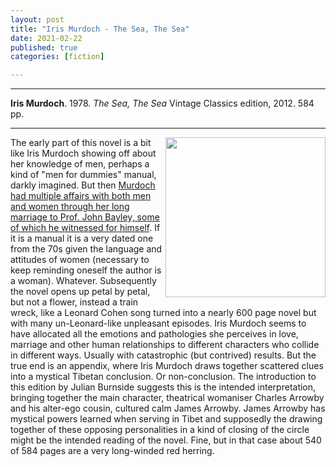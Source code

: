 ```yaml
---
layout: post
title: "Iris Murdoch - The Sea, The Sea"
date: 2021-02-22
published: true
categories: [fiction]

---
```



***
<b>Iris Murdoch</b>. 1978. _The Sea, The Sea_  Vintage Classics edition, 2012. 584 pp.

***

<img align="right" src="https://www.penguin.co.uk/content/dam/prh/books/103/1031499/9780099560999.jpg.transform/PRHDesktopWide_small/image.jpg"  width="256"  alt="">

The early part of this novel is a bit like Iris Murdoch showing off about her knowledge of men, perhaps a kind of "men for dummies" manual, darkly imagined. But then  [Murdoch had multiple affairs with both men and women through her long marriage to Prof. John Bayley, some of which he witnessed for himself](https://en.wikipedia.org/wiki/Iris_Murdoch#Life).   If it is a manual it is a very dated one from the 70s given the language and attitudes of women (necessary to keep reminding oneself the author is a woman).  Whatever.  Subsequently the novel opens up petal by petal, but not a flower, instead a train wreck, like a Leonard Cohen song turned into a nearly 600 page novel but with many un-Leonard-like unpleasant episodes.  Iris Murdoch seems to have allocated all the emotions and pathologies she perceives in love, marriage and other human relationships to different characters who collide in different ways.  Usually with catastrophic (but contrived) results.  But the true end is an appendix, where Iris Murdoch draws together scattered clues into a mystical Tibetan conclusion.  Or non-conclusion.  The introduction to this edition by Julian Burnside suggests this is the intended interpretation, bringing together the main character, theatrical womaniser Charles Arrowby and his alter-ego cousin, cultured calm James Arrowby.   James Arrowby has mystical powers learned when serving in Tibet and supposedly the drawing together of these opposing personalities in a kind of closing of the circle might be the intended reading of the novel.  Fine, but in that case about 540 of 584 pages are a very long-winded red herring. 
